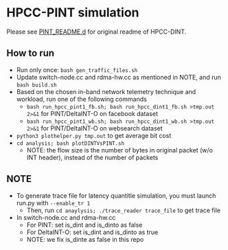 # HPCC-PINT simulation

Please see [PINT_README.d](./PINT_README.md) for original readme of HPCC-DINT.

## How to run

- Run only once: `bash gen_traffic_files.sh`
- Update switch-node.cc and rdma-hw.cc as mentioned in NOTE, and run `bash build.sh`
- Based on the chosen in-band network telemetry technique and workload, run one of the following commands
	- `bash run_hpcc_pint1_fb.sh; bash run_hpcc_dint1_fb.sh >tmp.out 2>&1` for PINT/DeltaINT-O on facebook dataset
	- `bash run_hpcc_pint1_wb.sh; bash run_hpcc_dint1_wb.sh >tmp.out 2>&1` for PINT/DeltaINT-O on websearch dataset
- `python3 plothelper.py tmp.out` to get average bit cost 
- `cd analysis; bash plotDINTVsPINT.sh`
	+ NOTE: the flow size is the number of bytes in original packet (w/o INT header), instead of the number of packets

<!-- - `python3 accuracy_analysis.py accuracy.out` to get ARE of all states
	+ Note that we append accuracy.out, so you should delete or move accuracy.out before each time your run the experiment -->

## NOTE

- To generate trace file for latency quantitle simulation, you must launch run.py with `--enable_tr 1`
	+ Then, run `cd anaylysis; ./trace_reader trace_file` to get trace file
- In switch-node.cc and rdma-hw.cc
	+ For PINT: set is\_dint and is\_dinto as false
	+ For DeltaINT-O: set is\_dint and is\_dinto as true
	+ NOTE: we fix is\_dinte as false in this repo

